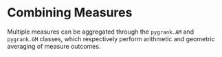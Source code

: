 # Combining Measures

Multiple measures can be aggregated through the `pygrank.AM` and 
`pygrank.GM` classes, which respectively perform arithmetic and geometric
averaging of measure outcomes.